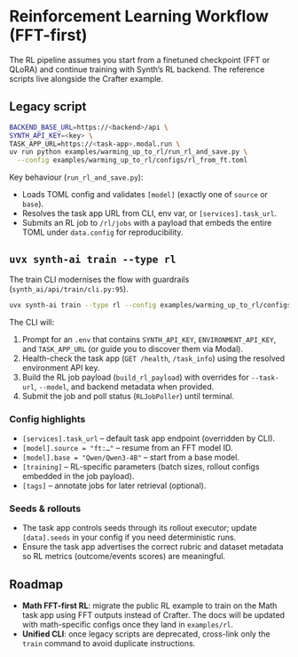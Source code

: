 # Reinforcement Learning Workflow (FFT-first)

The RL pipeline assumes you start from a finetuned checkpoint (FFT or QLoRA) and continue training with Synth’s RL backend. The reference scripts live alongside the Crafter example.

## Legacy script

```bash
BACKEND_BASE_URL=https://<backend>/api \
SYNTH_API_KEY=<key> \
TASK_APP_URL=https://<task-app>.modal.run \
uv run python examples/warming_up_to_rl/run_rl_and_save.py \
  --config examples/warming_up_to_rl/configs/rl_from_ft.toml
```

Key behaviour (`run_rl_and_save.py`):
- Loads TOML config and validates `[model]` (exactly one of `source` or `base`).
- Resolves the task app URL from CLI, env var, or `[services].task_url`.
- Submits an RL job to `/rl/jobs` with a payload that embeds the entire TOML under `data.config` for reproducibility.

## `uvx synth-ai train --type rl`

The train CLI modernises the flow with guardrails (`synth_ai/api/train/cli.py:95`).

```bash
uvx synth-ai train --type rl --config examples/warming_up_to_rl/configs/rl_from_base_qwen4b.toml
```

The CLI will:
1. Prompt for an `.env` that contains `SYNTH_API_KEY`, `ENVIRONMENT_API_KEY`, and `TASK_APP_URL` (or guide you to discover them via Modal).
2. Health-check the task app (`GET /health`, `/task_info`) using the resolved environment API key.
3. Build the RL job payload (`build_rl_payload`) with overrides for `--task-url`, `--model`, and backend metadata when provided.
4. Submit the job and poll status (`RLJobPoller`) until terminal.

### Config highlights

- `[services].task_url` – default task app endpoint (overridden by CLI).
- `[model].source = "ft:…"` – resume from an FFT model ID.
- `[model].base = "Qwen/Qwen3-4B"` – start from a base model.
- `[training]` – RL-specific parameters (batch sizes, rollout configs embedded in the job payload).
- `[tags]` – annotate jobs for later retrieval (optional).

### Seeds & rollouts

- The task app controls seeds through its rollout executor; update `[data].seeds` in your config if you need deterministic runs.
- Ensure the task app advertises the correct rubric and dataset metadata so RL metrics (outcome/events scores) are meaningful.

## Roadmap

- **Math FFT-first RL**: migrate the public RL example to train on the Math task app using FFT outputs instead of Crafter. The docs will be updated with math-specific configs once they land in `examples/rl`.
- **Unified CLI**: once legacy scripts are deprecated, cross-link only the `train` command to avoid duplicate instructions.

